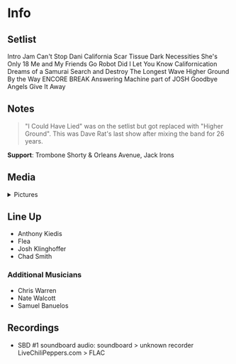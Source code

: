 # Info

## Setlist

Intro Jam
Can't Stop
Dani California
Scar Tissue
Dark Necessities
She's Only 18
Me and My Friends
Go Robot
Did I Let You Know
Californication
Dreams of a Samurai
Search and Destroy
The Longest Wave
Higher Ground
By the Way
ENCORE BREAK
Answering Machine part of JOSH
Goodbye Angels
Give It Away

## Notes

> "I Could Have Lied" was on the setlist but got replaced with "Higher Ground". This was Dave Rat's last show after mixing the band for 26 years.

**Support**: Trombone Shorty & Orleans Avenue, Jack Irons

## Media 

<details>
  <summary>Pictures</summary>
  <!--<img alt="Setlist" title="Setlist" src="_.jpg" height="200" />
  <img alt="Clipping" title="Clipping" src="_.jpg" height="200" />
  <img alt="Flyer" title="Flyer" src="_.jpg" height="200" />-->
</details>

## Line Up

* Anthony Kiedis
* Flea
* Josh Klinghoffer
* Chad Smith

### Additional Musicians

* Chris Warren  
* Nate Walcott  
* Samuel Banuelos

## Recordings

* SBD #1 soundboard audio: soundboard > unknown recorder LiveChiliPeppers.com > FLAC
